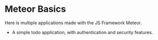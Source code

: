 # Meteor Basics

Here is multiple applications made with the JS Framework Meteor.

- A simple todo application, with authentication and security features.
